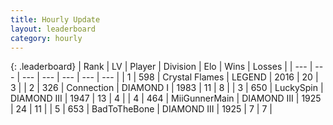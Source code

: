 ```yaml
---
title: Hourly Update
layout: leaderboard
category: hourly
---
```


{: .leaderboard}
| Rank | LV | Player | Division | Elo | Wins | Losses |
| --- | --- | --- | --- | --- | --- | --- |
| <span data-change="0">1</span> | 598 | <span title="ID: 163201">Crystal Flames</span> | LEGEND | <span data-change="13">2016</span> | <span data-change="2">20</span> | <span data-change="0">3</span> |
| <span data-change="0">2</span> | 326 | <span title="ID: 539711">Connection</span> | DIAMOND I | <span data-change="0">1983</span> | <span data-change="0">11</span> | <span data-change="0">8</span> |
| <span data-change="0">3</span> | 650 | <span title="ID: 498412">LuckySpin</span> | DIAMOND III | <span data-change="-3">1947</span> | <span data-change="1">13</span> | <span data-change="1">4</span> |
| <span data-change="0">4</span> | 464 | <span title="ID: 468108">MiiGunnerMain</span> | DIAMOND III | <span data-change="-14">1925</span> | <span data-change="1">24</span> | <span data-change="2">11</span> |
| <span data-change="0">5</span> | 653 | <span title="ID: 391169">BadToTheBone</span> | DIAMOND III | <span data-change="9">1925</span> | <span data-change="3">7</span> | <span data-change="3">7</span> |